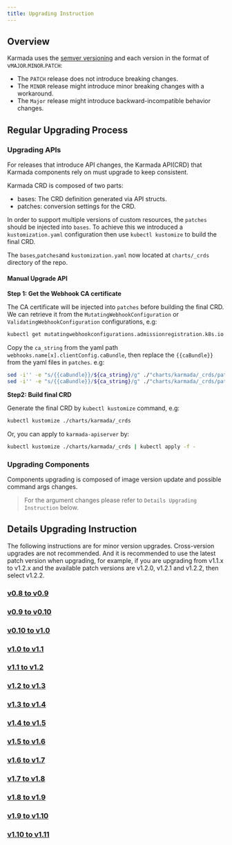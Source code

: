 ```yaml
---
title: Upgrading Instruction
---
```


## Overview
Karmada uses the [semver versioning](https://semver.org/) and each version in the format of v`MAJOR`.`MINOR`.`PATCH`:
- The `PATCH` release does not introduce breaking changes.
- The `MINOR` release might introduce minor breaking changes with a workaround.
- The `Major` release might introduce backward-incompatible behavior changes.

## Regular Upgrading Process
### Upgrading APIs
For releases that introduce API changes, the Karmada API(CRD) that Karmada components rely on must upgrade to keep consistent.

Karmada CRD is composed of two parts:
- bases: The CRD definition generated via API structs.
- patches: conversion settings for the CRD.

In order to support multiple versions of custom resources, the `patches` should be injected into `bases`.
To achieve this we introduced a `kustomization.yaml` configuration then use `kubectl kustomize` to build the final CRD.

The `bases`,`patches`and `kustomization.yaml` now located at `charts/_crds` directory of the repo.

#### Manual Upgrade API

**Step 1: Get the Webhook CA certificate**

The CA certificate will be injected into `patches` before building the final CRD.
We can retrieve it from the `MutatingWebhookConfiguration` or `ValidatingWebhookConfiguration` configurations, e.g:
```bash
kubectl get mutatingwebhookconfigurations.admissionregistration.k8s.io mutating-config
```
Copy the `ca_string` from the yaml path `webhooks.name[x].clientConfig.caBundle`, then replace the `{{caBundle}}` from
the yaml files in `patches`. e.g:
```bash
sed -i'' -e "s/{{caBundle}}/${ca_string}/g" ./"charts/karmada/_crds/patches/webhook_in_resourcebindings.yaml"
sed -i'' -e "s/{{caBundle}}/${ca_string}/g" ./"charts/karmada/_crds/patches/webhook_in_clusterresourcebindings.yaml"
```

**Step2: Build final CRD**

Generate the final CRD by `kubectl kustomize` command, e.g:
```bash
kubectl kustomize ./charts/karmada/_crds 
```
Or, you can apply to `karmada-apiserver` by:
```bash
kubectl kustomize ./charts/karmada/_crds | kubectl apply -f -
```

### Upgrading Components
Components upgrading is composed of image version update and possible command args changes.

> For the argument changes please refer to `Details Upgrading Instruction` below.

## Details Upgrading Instruction

The following instructions are for minor version upgrades. Cross-version upgrades are not recommended.
And it is recommended to use the latest patch version when upgrading, for example, if you are upgrading from 
v1.1.x to v1.2.x and the available patch versions are v1.2.0, v1.2.1 and v1.2.2, then select v1.2.2.

### [v0.8 to v0.9](./v0.8-v0.9.md)
### [v0.9 to v0.10](./v0.9-v0.10.md)
### [v0.10 to v1.0](./v0.10-v1.0.md)
### [v1.0 to v1.1](./v1.0-v1.1.md)
### [v1.1 to v1.2](./v1.1-v1.2.md)
### [v1.2 to v1.3](./v1.2-v1.3.md)
### [v1.3 to v1.4](./v1.3-v1.4.md)
### [v1.4 to v1.5](./v1.4-v1.5.md)
### [v1.5 to v1.6](./v1.5-v1.6.md)
### [v1.6 to v1.7](./v1.6-v1.7.md)
### [v1.7 to v1.8](./v1.7-v1.8.md)
### [v1.8 to v1.9](./v1.8-v1.9.md)
### [v1.9 to v1.10](./v1.9-v1.10.md)
### [v1.10 to v1.11](./v1.10-v1.11.md)
